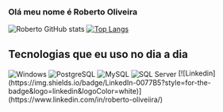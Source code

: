 

### Olá meu nome é Roberto Oliveira 



![Roberto GitHub stats](https://github-readme-stats.vercel.app/api?username=RoberttoOliveira&show_icons=true&theme=radical)
[![Top Langs](https://github-readme-stats.vercel.app/api/top-langs/?username=anuraghazra&layout=compact)](https://github.com/anuraghazra/github-readme-stats)

## Tecnologias que eu uso no dia a dia 

<div style="display: inline-block">
    <img align="center" alt="Windows" src="https://img.shields.io/badge/Windows-0078D6?style=for-the-badge&logo=windows&logoColor=white"/>
    <img align="center" alt="PostgreSQL" src="https://img.shields.io/badge/PostgreSQL-336791?style=for-the-badge&logo=postgresql&logoColor=white"/>
    <img align="center" alt="MySQL" src="https://img.shields.io/badge/MySQL-4479A1?style=for-the-badge&logo=mysql&logoColor=white"/>
    <img align="center" alt="SQL Server" src="https://img.shields.io/badge/SQL_Server-777BB4?style=for-the-badge&logo=microsoftsqlserver&logoColor=white"/>
    [![Linkedin](https://img.shields.io/badge/LinkedIn-0077B5?style=for-the-badge&logo=linkedin&logoColor=white)](https://www.linkedin.com/in/roberto-oliveiira/)
</div>



